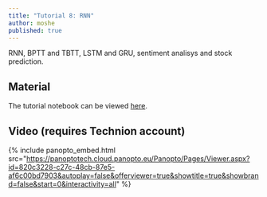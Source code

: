 ```yaml
---
title: "Tutorial 8: RNN"
author: moshe
published: true
---
```


RNN, BPTT and TBTT, LSTM and GRU, sentiment analisys and stock prediction.

## Material

The tutorial notebook can be viewed [here](https://nbviewer.org/github/vistalab-technion/cs236781-tutorials/blob/master/t08-%20RNN/tutorial6-SeqModels.ipynb?flush_cache=true).

## Video (requires Technion account)

{% include panopto_embed.html src="https://panoptotech.cloud.panopto.eu/Panopto/Pages/Viewer.aspx?id=820c3228-c27c-48cb-87e5-af6c00bd7903&autoplay=false&offerviewer=true&showtitle=true&showbrand=false&start=0&interactivity=all" %}
